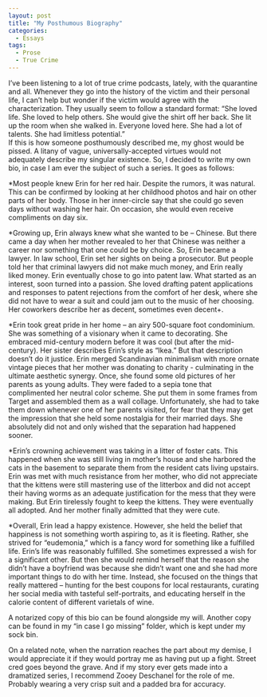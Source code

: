 ```yaml
---
layout: post
title: "My Posthumous Biography"
categories:
  - Essays
tags:
  - Prose
  - True Crime
---
```


I’ve been listening to a lot of true crime podcasts, lately, with the quarantine and all.  Whenever they go into the history of the victim and their personal life, I can’t help but wonder if the victim would agree with the characterization.  They usually seem to follow a standard format: 
“She loved life.  She loved to help others.  She would give the shirt off her back.  She lit up the room when she walked in.  Everyone loved here.  She had a lot of talents.  She had limitless potential.”  
If this is how someone posthumously described me, my ghost would be pissed.  A litany of vague, universally-accepted virtues would not adequately describe my singular existence.  So, I decided to write my own bio, in case I am ever the subject of such a series.  It goes as follows:

*Most people knew Erin for her red hair.  Despite the rumors, it was natural.  This can be confirmed by looking at her childhood photos and hair on other parts of her body.  Those in her inner-circle say that she could go seven days without washing her hair.  On occasion, she would even receive compliments on day six.  

*Growing up, Erin always knew what she wanted to be – Chinese.  But there came a day when her mother revealed to her that Chinese was neither a career nor something that one could be by choice.  So, Erin became a lawyer.  In law school, Erin set her sights on being a prosecutor.  But people told her that criminal lawyers did not make much money, and Erin really liked money.  Erin eventually chose to go into patent law.  What started as an interest, soon turned into a passion.  She loved drafting patent applications and responses to patent rejections from the comfort of her desk, where she did not have to wear a suit and could jam out to the music of her choosing.  Her coworkers describe her as decent, sometimes even decent+.  

*Erin took great pride in her home – an airy 500-square foot condominium.  She was something of a visionary when it came to decorating.  She embraced mid-century modern before it was cool (but after the mid-century).  Her sister describes Erin’s style as “Ikea.”  But that description doesn’t do it justice.  Erin merged Scandinavian minimalism with more ornate vintage pieces that her mother was donating to charity - culminating in the ultimate aesthetic synergy.  Once, she found some old pictures of her parents as young adults.  They were faded to a sepia tone that complimented her neutral color scheme.  She put them in some frames from Target and assembled them as a wall collage.  Unfortunately, she had to take them down whenever one of her parents visited, for fear that they may get the impression that she held some nostalgia for their married days.  She absolutely did not and only wished that the separation had happened sooner.

*Erin’s crowning achievement was taking in a litter of foster cats.  This happened when she was still living in mother’s house and she harbored the cats in the basement to separate them from the resident cats living upstairs.  Erin was met with much resistance from her mother, who did not appreciate that the kittens were still mastering use of the litterbox and did not accept their having worms as an adequate justification for the mess that they were making.  But Erin tirelessly fought to keep the kittens.  They were eventually all adopted.  And her mother finally admitted that they were cute.  

*Overall, Erin lead a happy existence.  However, she held the belief that happiness is not something worth aspiring to, as it is fleeting.  Rather, she strived for “eudemonia,” which is a fancy word for something like a fulfilled life.  Erin’s life was reasonably fulfilled.  She sometimes expressed a wish for a significant other.  But then she would remind herself that the reason she didn’t have a boyfriend was because she didn’t want one and she had more important things to do with her time.  Instead, she focused on the things that really mattered – hunting for the best coupons for local restaurants, curating her social media with tasteful self-portraits, and educating herself in the calorie content of different varietals of wine.  

A notarized copy of this bio can be found alongside my will.  Another copy can be found in my “in case I go missing” folder, which is kept under my sock bin.  

On a related note, when the narration reaches the part about my demise, I would appreciate it if they would portray me as having put up a fight.  Street cred goes beyond the grave.  And if my story ever gets made into a dramatized series, I recommend Zooey Deschanel for the role of me.  Probably wearing a very crisp suit and a padded bra for accuracy.  
